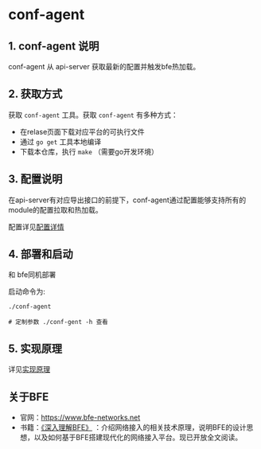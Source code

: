 # conf-agent 

## 1. conf-agent 说明
conf-agent 从 api-server 获取最新的配置并触发bfe热加载。

## 2. 获取方式
获取 `conf-agent` 工具。获取 `conf-agent` 有多种方式：
- 在relase页面下载对应平台的可执行文件
- 通过 `go get` 工具本地编译
- 下载本仓库，执行 `make` （需要go开发环境）

## 3. 配置说明
在api-server有对应导出接口的前提下，conf-agent通过配置能够支持所有的module的配置拉取和热加载。

配置详见[配置详情](/docs/zh_cn/config.md)

## 4. 部署和启动
和 bfe同机部署

启动命令为:

```
./conf-agent

# 定制参数 ./conf-gent -h 查看
```

## 5. 实现原理
详见[实现原理](./implementation.md)


## 关于BFE
- 官网：https://www.bfe-networks.net
- 书籍：[《深入理解BFE》](https://github.com/baidu/bfe-book) ：介绍网络接入的相关技术原理，说明BFE的设计思想，以及如何基于BFE搭建现代化的网络接入平台。现已开放全文阅读。